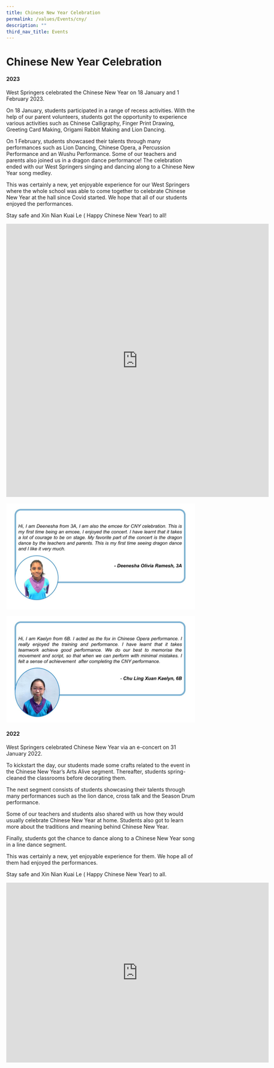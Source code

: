 ```yaml
---
title: Chinese New Year Celebration
permalink: /values/Events/cny/
description: ""
third_nav_title: Events
---
```

# Chinese New Year Celebration 

#### 2023

West Springers celebrated the Chinese New Year on 18 January and 1 February 2023.

On 18 January, students participated in a range of recess activities. With the help of our parent volunteers, students got the opportunity to experience various activities such as Chinese Calligraphy, Finger Print Drawing, Greeting Card Making, Origami Rabbit Making and Lion Dancing.

On 1 February, students showcased their talents through many performances such as Lion Dancing, Chinese Opera, a Percussion Performance and an Wushu Performance. Some of our teachers and parents also joined us in a dragon dance performance! The celebration ended with our West Springers singing and dancing along to a Chinese New Year song medley.

This was certainly a new, yet enjoyable experience for our West Springers where the whole school was able to come together to celebrate Chinese New Year at the hall since Covid started. We hope that all of our students enjoyed the performances.

Stay safe and Xin Nian Kuai Le ( Happy Chinese New Year) to all!


<iframe allowfullscreen="true" height="729" width="700" frameborder="0" src="https://docs.google.com/presentation/d/e/2PACX-1vRai7vDVttyXq_WgHNwzxdH7a0wIHwbXXq4do_nKsDv8DX98f0BLoUJcIVmkwv33g/embed?start=false&amp;loop=false&amp;delayms=3000"></iframe>

![](/images/Cny2023/Reflection%20II.jpeg)

![](/images/Cny2023/Reflection%20I.jpeg)

#### 2022 

West Springers celebrated Chinese New Year via an e-concert on 31 January 2022.

To kickstart the day, our students made some crafts related to the event in the Chinese New Year’s Arts Alive segment. Thereafter, students spring-cleaned the classrooms before decorating them.

The next segment consists of students showcasing their talents through many performances such as the lion dance, cross talk and the Season Drum performance.

Some of our teachers and students also shared with us how they would usually celebrate Chinese New Year at home. Students also got to learn more about the traditions and meaning behind Chinese New Year.

Finally, students got the chance to dance along to a Chinese New Year song in a line dance segment.

This was certainly a new, yet enjoyable experience for them. We hope all of them had enjoyed the performances.

Stay safe and Xin Nian Kuai Le ( Happy Chinese New Year) to all.

<iframe src="https://docs.google.com/presentation/d/e/2PACX-1vR2xCBgpW-g-_lUToXPgkX7gcVunIygPV8AvEz4gqUsL7wDxdfwh_VYTpu3E0PsiRjdZkFDXgOUwZL1/embed?start=true&amp;loop=true&amp;delayms=3000" frameborder="0" width="700" height="480" allowfullscreen="true"></iframe>